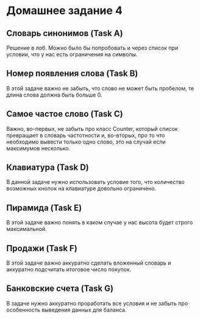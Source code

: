# Домашнее задание 4

## Словарь синонимов (Task A)
Решение в лоб. Можно было бы попробовать и через список при условии, что у нас есть ограничения на 
символы.

## Номер появления слова (Task B)
В этой задаче важно не забыть, что слово не может быть пробелом, те длина слова должна быть больше 0.

## Самое частое слово (Task C)
Важно, во-первых, не забыть про класс Counter, который список превращает в словарь частотности и, 
во-вторых, про то что необходимо вывести только одно слово, это на случай если максимумов несколько.

## Клавиатура (Task D)
В данной задаче нужно использовать условие того, что количество возможных кнопок на клавиатуре довольно
ограничено.

## Пирамида (Task E)
В этой задаче важно понять в каком случае у нас высота будет строго максимальной.

## Продажи (Task F)
В этой задаче важно аккуратно сделать вложенный словарь и аккуратно подсчитать итоговое число покупок.

## Банковские счета (Task G)
В задаче нужно аккуратно проработать все условия и не забыть про особенность выведения данных для 
баланса.